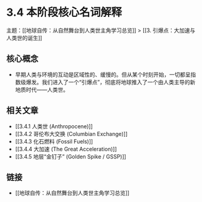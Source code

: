 # 3.4 本阶段核心名词解释

主题：[[地球自传：从自然舞台到人类世主角学习总览]] > [[3. 引爆点：大加速与人类世的诞生]]

## 核心概念

- 早期人类与环境的互动是区域性的、缓慢的。但从某个时刻开始，一切都呈指数级爆发。我们进入了一个“引爆点”，彻底将地球推入了一个由人类主导的新地质时代——人类世。

## 相关文章

- [[3.4.1 人类世 (Anthropocene)]]
- [[3.4.2 哥伦布大交换 (Columbian Exchange)]]
- [[3.4.3 化石燃料 (Fossil Fuels)]]
- [[3.4.4 大加速 (The Great Acceleration)]]
- [[3.4.5 地层“金钉子” (Golden Spike / GSSP)]]

## 链接

- [[地球自传：从自然舞台到人类世主角学习总览]]
